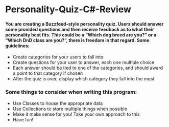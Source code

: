 # Personality-Quiz-C#-Review

#### You are creating a Buzzfeed-style personality quiz. Users should answer some provided questions and then receive feedback as to what their personality best fits. This could be a “Which dog breed are you?” or a “Which DnD class are you?”, there is freedom in that regard. Some guidelines:
- Create categories for your users to fall into
- Create questions for your user to answer, each one multiple choice
- Each answer should be tied to one of the categories, and should award a point to that category if chosen
- After the quiz is over, display which category they fall into the most
### Some things to consider when writing this program:
- Use Classes to house the appropriate data
- Use Collections to store multiple things when possible
- Make it make sense for you! Take your own approach to this
- Have fun!
